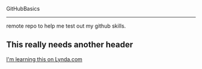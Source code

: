 GitHubBasics
****************

remote repo to help me test out my github skills. 

## This really needs another header

[I'm learning this on Lynda.com](http://www.lynda.com)
